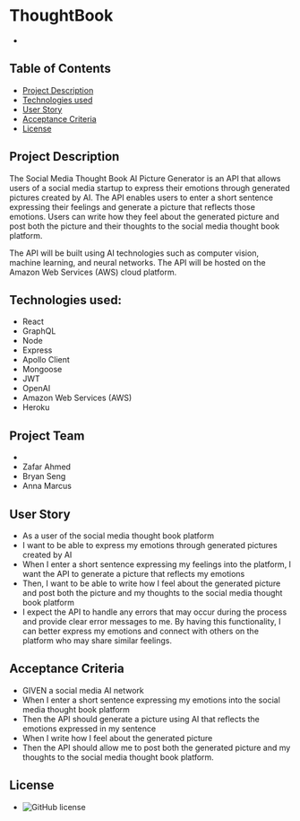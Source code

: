# ThoughtBook
-


**Table of Contents**
-
- [Project Description](#project-description)
- [Technologies used](#technologies-used)
- [User Story](#user-story)
- [Acceptance Criteria](#acceptance-criteria)
- [License](#license)


**Project Description**
-
The Social Media Thought Book AI Picture Generator is an API that allows users of a social media startup to express their emotions through generated pictures created by AI. The API enables users to enter a short sentence expressing their feelings and generate a picture that reflects those emotions. Users can write how they feel about the generated picture and post both the picture and their thoughts to the social media thought book platform.

The API will be built using AI technologies such as computer vision, machine learning, and neural networks. The API will be hosted on the Amazon Web Services (AWS) cloud platform.


**Technologies used:**
-
- React
- GraphQL
- Node
- Express
- Apollo Client
- Mongoose
- JWT
- OpenAI
- Amazon Web Services (AWS)
- Heroku


## Project Team
-
- Zafar Ahmed
- Bryan Seng
- Anna Marcus


**User Story**
-
- As a user of the social media thought book platform
- I want to be able to express my emotions through generated pictures created by AI
- When I enter a short sentence expressing my feelings into the platform, I want the API to generate a picture that reflects my emotions
- Then, I want to be able to write how I feel about the generated picture and post both the picture and my thoughts to the social media thought book platform
- I expect the API to handle any errors that may occur during the process and provide clear error messages to me. By having this functionality, I can better express my emotions and connect with others on the platform who may share similar feelings.


**Acceptance Criteria**
-
- GIVEN a social media AI network
- When I enter a short sentence expressing my emotions into the social media thought book platform
- Then the API should generate a picture using AI that reflects the emotions expressed in my sentence
- When I write how I feel about the generated picture
- Then the API should allow me to post both the generated picture and my thoughts to the social media thought book platform. 



**License**
-
- ![GitHub license](https://img.shields.io/badge/license-MIT-blue.svg)
